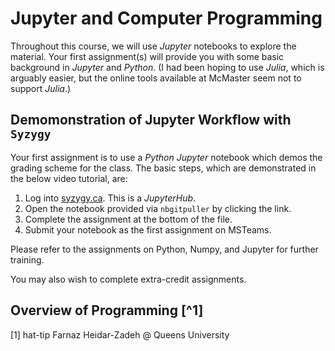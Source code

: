# Jupyter and Computer Programming

Throughout this course, we will use *Jupyter* notebooks to explore the material. Your first assignment(s) will provide you with some basic background in *Jupyter* and *Python*. (I had been hoping to use *Julia*, which is arguably easier, but the online tools available at McMaster seem not to support *Julia*.)

## Demomonstration of Jupyter Workflow with `Syzygy`
Your first assignment is to use a *Python* *Jupyter* notebook which demos the grading scheme for the class. The basic steps, which are demonstrated in the below video tutorial, are:

1. Log into [syzygy.ca](https://mcmaster.syzygy.ca/). This is a *JupyterHub*.
2. Open the notebook provided via `nbgitpuller` by clicking the link.
3. Complete the assignment at the bottom of the file.
4. Submit your notebook as the first assignment on MSTeams. 

Please refer to the assignments on Python, Numpy, and Jupyter for further training.

You may also wish to complete extra-credit assignments.

## Overview of Programming [^1]

[1] hat-tip Farnaz Heidar-Zadeh @ Queens University



